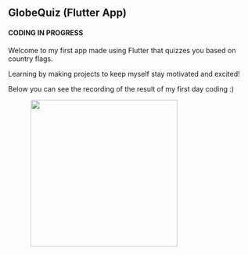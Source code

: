 ## GlobeQuiz (Flutter App)

#### CODING IN PROGRESS

Welcome to my first app made using Flutter that quizzes you based on country flags. 

Learning by making projects to keep myself stay motivated and excited!

Below you can see the recording of the result of my first day coding :)

&emsp;&emsp;&emsp; <img src="https://github.com/ronit-singh/GlobeQuiz/blob/main/firstday.gif" height="300">
